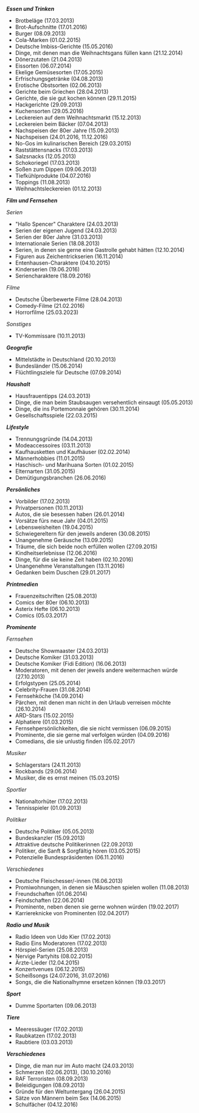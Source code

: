 ***Essen und Trinken***
- Brotbeläge (17.03.2013)
- Brot-Aufschnitte (17.01.2016)
- Burger (08.09.2013)
- Cola-Marken (01.02.2015)
- Deutsche Imbiss-Gerichte (15.05.2016)
- Dinge, mit denen man die Weihnachtsgans füllen kann (21.12.2014)
- Dönerzutaten (21.04.2013)
- Eissorten (06.07.2014)
- Ekelige Gemüsesorten (17.05.2015)
- Erfrischungsgetränke (04.08.2013)
- Erotische Obstsorten (02.06.2013)
- Gerichte beim Griechen (28.04.2013)
- Gerichte, die sie gut kochen können (29.11.2015)
- Hackgerichte (29.09.2013)
- Kuchensorten (29.05.2016)
- Leckereien auf dem Weihnachtsmarkt (15.12.2013)
- Leckereien beim Bäcker (07.04.2013)
- Nachspeisen der 80er Jahre (15.09.2013)
- Nachspeisen (24.01.2016, 11.12.2016)
- No-Gos im kulinarischen Bereich (29.03.2015)
- Raststättensnacks (17.03.2013)
- Salzsnacks (12.05.2013)
- Schokoriegel (17.03.2013)
- Soßen zum Dippen (09.06.2013)
- Tiefkühlprodukte (04.07.2016)
- Toppings (11.08.2013)
- Weihnachtsleckereien (01.12.2013)

***Film und Fernsehen***

*Serien*
- "Hallo Spencer" Charaktere (24.03.2013)
- Serien der eigenen Jugend (24.03.2013)
- Serien der 80er Jahre (31.03.2013)
- Internationale Serien (18.08.2013)
- Serien, in denen sie gerne eine Gastrolle gehabt hätten (12.10.2014)
- Figuren aus Zeichentrickserien (16.11.2014)
- Entenhausen-Charaktere (04.10.2015)
- Kinderserien (19.06.2016)
- Seriencharaktere (18.09.2016)

*Filme*
- Deutsche Überbewerte Filme (28.04.2013)
- Comedy-Filme (21.02.2016)
- Horrorfilme (25.03.2023)

*Sonstiges*
- TV-Kommissare (10.11.2013)

***Geografie***
- Mittelstädte in Deutschland (20.10.2013)
- Bundesländer (15.06.2014)
- Flüchtlingsziele für Deutsche (07.09.2014)

***Haushalt***
- Hausfrauentipps (24.03.2013)
- Dinge, die man beim Staubsaugen versehentlich einsaugt (05.05.2013)
- Dinge, die ins Portemonnaie gehören (30.11.2014)
- Gesellschaftsspiele (22.03.2015)

***Lifestyle***
- Trennungsgründe (14.04.2013)
- Modeaccessoires (03.11.2013)
- Kaufhausketten und Kaufhäuser (02.02.2014)
- Männerhobbies (11.01.2015)
- Haschisch- und Marihuana Sorten (01.02.2015)
- Elternarten (31.05.2015)
- Demütigungsbranchen (26.06.2016)

***Persönliches***
- Vorbilder (17.02.2013)
- Privatpersonen (10.11.2013)
- Autos, die sie besessen haben (26.01.2014)
- Vorsätze fürs neue Jahr (04.01.2015)
- Lebensweisheiten (19.04.2015)
- Schwiegereltern für den jeweils anderen (30.08.2015)
- Unangenehme Geräusche (13.09.2015)
- Träume, die sich beide noch erfüllen wollen (27.09.2015)
- Kindheitserlebnisse (12.06.2016)
- Dinge, für die sie keine Zeit haben (02.10.2016)
- Unangenehme Veranstaltungen (13.11.2016)
- Gedanken beim Duschen (29.01.2017)

***Printmedien***
- Frauenzeitschriften (25.08.2013)
- Comics der 80er (06.10.2013)
- Asterix Hefte (06.10.2013)
- Comics (05.03.2017)
  
***Prominente***  

*Fernsehen*  
- Deutsche Showmaaster (24.03.2013)
- Deutsche Komiker (31.03.2013)
- Deutsche Komiker (Fidi Edition) (16.06.2013)
- Moderatoren, mit denen der jeweils andere weitermachen würde (27.10.2013)
- Erfolgstypen (25.05.2014)
- Celebrity-Frauen (31.08.2014)
- Fernsehköche (14.09.2014)
- Pärchen, mit denen man nicht in den Urlaub verreisen möchte (26.10.2014)
- ARD-Stars (15.02.2015)
- Alphatiere (01.03.2015)
- Fernsehpersönlichkeiten, die sie nicht vermissen (06.09.2015)
- Prominente, die sie gerne mal verfolgen würden (04.09.2016)
- Comedians, die sie unlustig finden (05.02.2017)

*Musiker*
- Schlagerstars (24.11.2013)
- Rockbands (29.06.2014)
- Musiker, die es ernst meinen (15.03.2015)

*Sportler*  
- Nationaltorhüter (17.02.2013)
- Tennisspieler (01.09.2013)

*Politiker*  
- Deutsche Politiker (05.05.2013)
- Bundeskanzler (15.09.2013)
- Attraktive deutsche Politikerinnen (22.09.2013)
- Politiker, die Sanft & Sorgfältig hören (03.05.2015)
- Potenzielle Bundespräsidenten (06.11.2016)

*Verschiedenes*
- Deutsche Fleischesser/-innen (16.06.2013)
- Promiwohnungen, in denen sie Mäuschen spielen wollen (11.08.2013)
- Freundschaften (01.06.2014)
- Feindschaften (22.06.2014)
- Prominente, neben denen sie gerne wohnen würden (19.02.2017)
- Karriereknicke von Prominenten (02.04.2017)

***Radio und Musik***
- Radio Ideen von Udo Kier (17.02.2013)
- Radio Eins Moderatoren (17.02.2013)
- Hörspiel-Serien (25.08.2013)
- Nervige Partyhits (08.02.2015)
- Ärzte-Lieder (12.04.2015)
- Konzertvenues (06.12.2015)
- Scheißsongs (24.07.2016, 31.07.2016)
- Songs, die die Nationalhymne ersetzen können (19.03.2017)
  
***Sport***
- Dumme Sportarten (09.06.2013)
  
***Tiere***
- Meeressäuger (17.02.2013)
- Raubkatzen (17.02.2013)
- Raubtiere (03.03.2013)

***Verschiedenes***
- Dinge, die man nur im Auto macht (24.03.2013)
- Schmerzen (02.06.2013), (30.10.2016)
- RAF Terroristen (08.09.2013)
- Beleidigungen (08.09.2013)
- Gründe für den Weltuntergang (26.04.2015)
- Sätze von Männern beim Sex (14.06.2015)
- Schulfächer (04.12.2016)
